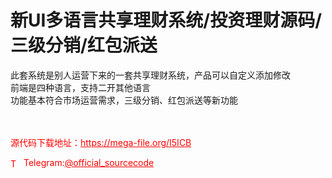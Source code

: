 # 新UI多语言共享理财系统/投资理财源码/三级分销/红包派送

此套系统是别人运营下来的一套共享理财系统，产品可以自定义添加修改<br>前端是四种语言，支持二开其他语言<br>功能基本符合市场运营需求，三级分销、红包派送等新功能<br><br><br>


<p style="color: red;">源代码下载地址：<a href="https://mega-file.org/I5ICB" style="color: red;">https://mega-file.org/I5ICB</a></p><p style="color: red;"><img src="https://cdn-icons-png.flaticon.com/512/2111/2111646.png" alt="Telegram Icon" style="width: 16px; vertical-align: middle; margin-right: 5px;">Telegram:<a href="https://t.me/official_sourcecode" style="color: red;">@official_sourcecode</a></p>